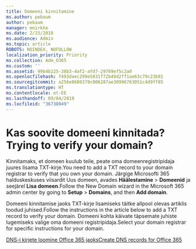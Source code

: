 ```yaml
---
title: Domeeni kinnitamine
ms.author: pebaum
author: pebaum
manager: mnirkhe
ms.date: 2/25/2018
ms.audience: Admin
ms.topic: article
ROBOTS: NOINDEX, NOFOLLOW
localization_priority: Priority
ms.collection: Adm_O365
ms.custom: ''
ms.assetid: 99b4b225-38b3-4af2-afd7-29769ef5c2a0
ms.openlocfilehash: f493daec299e5831f72b48d2ff1ae63c79c23b81
ms.sourcegitcommit: a256e8680379c006287ae30996763051c4d9ff85
ms.translationtype: HT
ms.contentlocale: et-EE
ms.lasthandoff: 09/04/2019
ms.locfileid: "36738049"
---
```

# <a name="trying-to-verify-your-domain"></a><span data-ttu-id="115a5-102">Kas soovite domeeni kinnitada?</span><span class="sxs-lookup"><span data-stu-id="115a5-102">Trying to verify your domain?</span></span>

<span data-ttu-id="115a5-103">Kinnitamaks, et domeen kuulub teile, peate oma domeenregistripidaja juures lisama TXT-kirje.</span><span class="sxs-lookup"><span data-stu-id="115a5-103">You need to add a TXT record to your domain registrar to verify that you own your domain.</span></span> <span data-ttu-id="115a5-104">Järgige Microsofti 365 halduskeskuses viisardit Uus domeen, avades **Häälestamine** \> **Domeenid** ja seejärel **Lisa domeen**.</span><span class="sxs-lookup"><span data-stu-id="115a5-104">Follow the New Domain wizard in the Microsoft 365 admin center by going to **Setup** \> **Domains**, and then **Add domain**.</span></span> 
  
<span data-ttu-id="115a5-105">Domeeni kinnitamise jaoks TXT-kirje lisamiseks täitke allpool olevas artiklis toodud juhised.</span><span class="sxs-lookup"><span data-stu-id="115a5-105">Follow the instructions in the article below to add a TXT record to verify your domain.</span></span> <span data-ttu-id="115a5-106">Domeeni kohta käivate täpsemate juhiste lugemiseks valige oma domeeni registripidaja.</span><span class="sxs-lookup"><span data-stu-id="115a5-106">Select your domain registrar for specific instructions for your domain.</span></span>
  
[<span data-ttu-id="115a5-107">DNS-i kirjete loomine Office 365 jaoks</span><span class="sxs-lookup"><span data-stu-id="115a5-107">Create DNS records for Office 365</span></span>](https://docs.microsoft.com/office365/admin/get-help-with-domains/create-dns-records-at-any-dns-hosting-provider)
  

